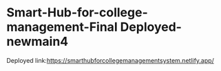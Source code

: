 # Smart-Hub-for-college-management-Final Deployed-newmain4
 
Deployed link:https://smarthubforcollegemanagementsystem.netlify.app/
